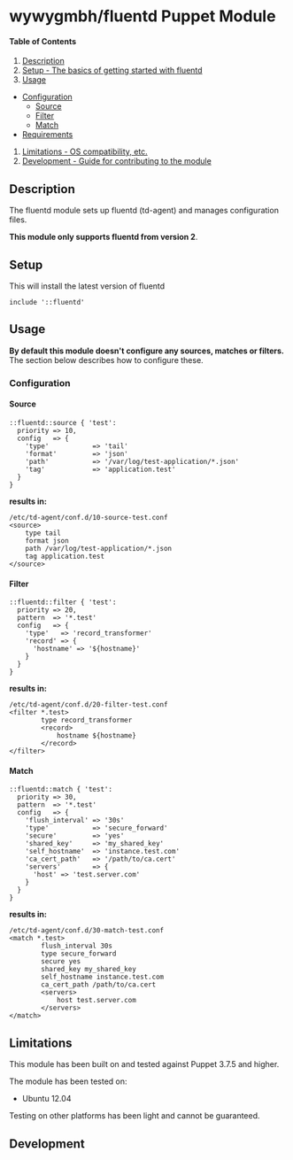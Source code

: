 # wywygmbh/fluentd Puppet Module

#### Table of Contents

1. [Description](#description)
1. [Setup - The basics of getting started with fluentd](#setup)
1. [Usage](#usage)
  * [Configuration](#configuration)
    * [Source](#source)
    * [Filter](#filter)
    * [Match](#match)
  * [Requirements](#requirements)
1. [Limitations - OS compatibility, etc.](#limitations)
1. [Development - Guide for contributing to the module](#development)

## Description

The fluentd module sets up fluentd (td-agent) and manages configuration files.

**This module only supports fluentd from version 2**.

## Setup

This will install the latest version of fluentd

```puppet
include '::fluentd'
```

## Usage

**By default this module doesn't configure any sources, matches or filters.** The section below describes how to configure these.

### Configuration
#### Source
```puppet
::fluentd::source { 'test':
  priority => 10,
  config   => {
    'type'           => 'tail'
    'format'         => 'json'
    'path'           => '/var/log/test-application/*.json'
    'tag'            => 'application.test'
  }
}
```
**results in:**
```
/etc/td-agent/conf.d/10-source-test.conf
<source>
    type tail
    format json
    path /var/log/test-application/*.json
    tag application.test
</source>
```
#### Filter
```puppet
::fluentd::filter { 'test':
  priority => 20,
  pattern  => '*.test'
  config   => {
    'type'   => 'record_transformer'
    'record' => {
      'hostname' => '${hostname}'
    }
  }
}
```
**results in:**
```
/etc/td-agent/conf.d/20-filter-test.conf
<filter *.test>
        type record_transformer
        <record>
            hostname ${hostname}
        </record>
</filter>
```
#### Match
```puppet
::fluentd::match { 'test':
  priority => 30,
  pattern  => '*.test'
  config   => {
    'flush_interval' => '30s'
    'type'           => 'secure_forward'
    'secure'         => 'yes'
    'shared_key'     => 'my_shared_key'
    'self_hostname'  => 'instance.test.com'
    'ca_cert_path'   => '/path/to/ca.cert'
    'servers'        => {
      'host' => 'test.server.com'
    }
  }
}
```
**results in:**
```
/etc/td-agent/conf.d/30-match-test.conf
<match *.test>
        flush_interval 30s
        type secure_forward
        secure yes
        shared_key my_shared_key
        self_hostname instance.test.com
        ca_cert_path /path/to/ca.cert
        <servers>
            host test.server.com
        </servers>
</match>
```

## Limitations
This module has been built on and tested against Puppet 3.7.5 and higher.

The module has been tested on:

* Ubuntu 12.04

Testing on other platforms has been light and cannot be guaranteed.

## Development


